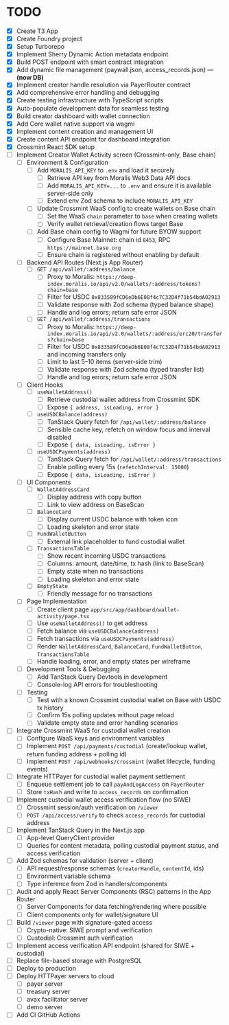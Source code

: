# TODO

- [x] Create T3 App
- [x] Create Foundry project
- [x] Setup Turborepo
- [x] Implement Sherry Dynamic Action metadata endpoint
- [x] Build POST endpoint with smart contract integration
- [x] Add dynamic file management (paywall.json, access_records.json) — **(now DB)**
- [x] Implement creator handle resolution via PayerRouter contract
- [x] Add comprehensive error handling and debugging
- [x] Create testing infrastructure with TypeScript scripts
- [x] Auto-populate development data for seamless testing
- [x] Build creator dashboard with wallet connection
- [x] Add Core wallet native support via wagmi
- [x] Implement content creation and management UI
- [x] Create content API endpoint for dashboard integration
- [x] Crossmint React SDK setup
- [ ] Implement Creator Wallet Activity screen (Crossmint-only, Base chain)
  - [ ] Environment & Configuration
    - [ ] Add `MORALIS_API_KEY` to `.env` and load it securely
      - [ ] Retrieve API key from Moralis Web3 Data API docs
      - [ ] Add `MORALIS_API_KEY=...` to `.env` and ensure it is available server-side only
      - [ ] Extend env Zod schema to include `MORALIS_API_KEY`
    - [ ] Update Crossmint WaaS config to create wallets on Base chain
      - [ ] Set the WaaS `chain` parameter to `base` when creating wallets
      - [ ] Verify wallet retrieval/creation flows target Base
    - [ ] Add Base chain config to Wagmi for future BYOW support
      - [ ] Configure Base Mainnet: chain id `8453`, RPC `https://mainnet.base.org`
      - [ ] Ensure chain is registered without enabling by default
  - [ ] Backend API Routes (Next.js App Router)
    - [ ] `GET /api/wallet/:address/balance`
      - [ ] Proxy to Moralis: `https://deep-index.moralis.io/api/v2.0/wallets/:address/tokens?chain=base`
      - [ ] Filter for USDC `0x833589fCD6eDb6E08f4c7C32D4f71b54bdA02913`
      - [ ] Validate response with Zod schema (typed balance shape)
      - [ ] Handle and log errors; return safe error JSON
    - [ ] `GET /api/wallet/:address/transactions`
      - [ ] Proxy to Moralis: `https://deep-index.moralis.io/api/v2.0/wallets/:address/erc20/transfers?chain=base`
      - [ ] Filter for USDC `0x833589fCD6eDb6E08f4c7C32D4f71b54bdA02913` and incoming transfers only
      - [ ] Limit to last 5–10 items (server-side trim)
      - [ ] Validate response with Zod schema (typed transfer list)
      - [ ] Handle and log errors; return safe error JSON
  - [ ] Client Hooks
    - [ ] `useWalletAddress()`
      - [ ] Retrieve custodial wallet address from Crossmint SDK
      - [ ] Expose `{ address, isLoading, error }`
    - [ ] `useUSDCBalance(address)`
      - [ ] TanStack Query fetch for `/api/wallet/:address/balance`
      - [ ] Sensible cache key, refetch on window focus and interval disabled
      - [ ] Expose `{ data, isLoading, isError }`
    - [ ] `useUSDCPayments(address)`
      - [ ] TanStack Query fetch for `/api/wallet/:address/transactions`
      - [ ] Enable polling every 15s (`refetchInterval: 15000`)
      - [ ] Expose `{ data, isLoading, isError }`
  - [ ] UI Components
    - [ ] `WalletAddressCard`
      - [ ] Display address with copy button
      - [ ] Link to view address on BaseScan
    - [ ] `BalanceCard`
      - [ ] Display current USDC balance with token icon
      - [ ] Loading skeleton and error state
    - [ ] `FundWalletButton`
      - [ ] External link placeholder to fund custodial wallet
    - [ ] `TransactionsTable`
      - [ ] Show recent incoming USDC transactions
      - [ ] Columns: amount, date/time, tx hash (link to BaseScan)
      - [ ] Empty state when no transactions
      - [ ] Loading skeleton and error state
    - [ ] `EmptyState`
      - [ ] Friendly message for no transactions
  - [ ] Page Implementation
    - [ ] Create client page `app/src/app/dashboard/wallet-activity/page.tsx`
    - [ ] Use `useWalletAddress()` to get address
    - [ ] Fetch balance via `useUSDCBalance(address)`
    - [ ] Fetch transactions via `useUSDCPayments(address)`
    - [ ] Render `WalletAddressCard`, `BalanceCard`, `FundWalletButton`, `TransactionsTable`
    - [ ] Handle loading, error, and empty states per wireframe
  - [ ] Development Tools & Debugging
    - [ ] Add TanStack Query Devtools in development
    - [ ] Console-log API errors for troubleshooting
  - [ ] Testing
    - [ ] Test with a known Crossmint custodial wallet on Base with USDC tx history
    - [ ] Confirm 15s polling updates without page reload
    - [ ] Validate empty state and error handling scenarios
- [ ] Integrate Crossmint WaaS for custodial wallet creation
  - [ ] Configure WaaS keys and environment variables
  - [ ] Implement `POST /api/payments/custodial` (create/lookup wallet, return funding address + polling id)
  - [ ] Implement `POST /api/webhooks/crossmint` (wallet lifecycle, funding events)
- [ ] Integrate HTTPayer for custodial wallet payment settlement
  - [ ] Enqueue settlement job to call `payAndLogAccess` on `PayerRouter`
  - [ ] Store `txHash` and write to `access_records` on confirmation
- [ ] Implement custodial wallet access verification flow (no SIWE)
  - [ ] Crossmint session/auth verification on `/viewer`
  - [ ] `POST /api/access/verify` to check `access_records` for custodial address
- [ ] Implement TanStack Query in the Next.js app
  - [ ] App-level QueryClient provider
  - [ ] Queries for content metadata, polling custodial payment status, and access verification
- [ ] Add Zod schemas for validation (server + client)
  - [ ] API request/response schemas (`creatorHandle`, `contentId`, ids)
  - [ ] Environment variable schema
  - [ ] Type inference from Zod in handlers/components
- [ ] Audit and apply React Server Components (RSC) patterns in the App Router
  - [ ] Server Components for data fetching/rendering where possible
  - [ ] Client components only for wallet/signature UI
- [ ] Build `/viewer` page with signature-gated access
  - [ ] Crypto-native: SIWE prompt and verification
  - [ ] Custodial: Crossmint auth verification
- [ ] Implement access verification API endpoint (shared for SIWE + custodial)
- [ ] Replace file-based storage with PostgreSQL
- [ ] Deploy to production
- [ ] Deploy HTTPayer servers to cloud
  - [ ] payer server
  - [ ] treasury server
  - [ ] avax facilitator server
  - [ ] demo server
- [ ] Add CI GitHub Actions
